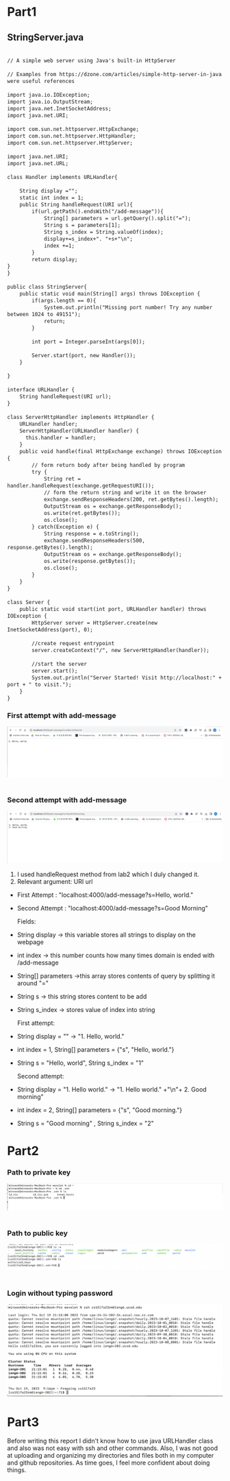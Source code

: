 # Part1

## StringServer.java

```

// A simple web server using Java's built-in HttpServer

// Examples from https://dzone.com/articles/simple-http-server-in-java were useful references

import java.io.IOException;
import java.io.OutputStream;
import java.net.InetSocketAddress;
import java.net.URI;

import com.sun.net.httpserver.HttpExchange;
import com.sun.net.httpserver.HttpHandler;
import com.sun.net.httpserver.HttpServer;

import java.net.URI;
import java.net.URL;

class Handler implements URLHandler{

    String display ="";
    static int index = 1;
    public String handleRequest(URI url){
        if(url.getPath().endsWith("/add-message")){
            String[] parameters = url.getQuery().split("=");
            String s = parameters[1];
            String s_index = String.valueOf(index);
            display+=s_index+". "+s+"\n";
            index +=1;
        }
        return display;
}   
}

public class StringServer{
    public static void main(String[] args) throws IOException {
        if(args.length == 0){
            System.out.println("Missing port number! Try any number between 1024 to 49151");
            return;
        }

        int port = Integer.parseInt(args[0]);

        Server.start(port, new Handler());
    }
    
}

interface URLHandler {
    String handleRequest(URI url);
}

class ServerHttpHandler implements HttpHandler {
    URLHandler handler;
    ServerHttpHandler(URLHandler handler) {
      this.handler = handler;
    }
    public void handle(final HttpExchange exchange) throws IOException {
        // form return body after being handled by program
        try {
            String ret = handler.handleRequest(exchange.getRequestURI());
            // form the return string and write it on the browser
            exchange.sendResponseHeaders(200, ret.getBytes().length);
            OutputStream os = exchange.getResponseBody();
            os.write(ret.getBytes());
            os.close();
        } catch(Exception e) {
            String response = e.toString();
            exchange.sendResponseHeaders(500, response.getBytes().length);
            OutputStream os = exchange.getResponseBody();
            os.write(response.getBytes());
            os.close();
        }
    }
}

class Server {
    public static void start(int port, URLHandler handler) throws IOException {
        HttpServer server = HttpServer.create(new InetSocketAddress(port), 0);

        //create request entrypoint
        server.createContext("/", new ServerHttpHandler(handler));

        //start the server
        server.start();
        System.out.println("Server Started! Visit http://localhost:" + port + " to visit.");
    }
}

```
### First attempt with add-message 
![part1_image1](./Lab3_part1a.png)
&nbsp;



### Second attempt with add-message
![part1_image2](./Lab3_part1b.png)

1. I used handleRequest method from lab2 which I duly changed it.
2. Relevant argument: URI url
- First Attempt : "localhost:4000/add-message?s=Hello, world."
- Second Attempt : "localhost:4000/add-message?s=Good Morning"

   Fields:
- String display -> this variable stores all strings to display on the webpage
- int index -> this number counts how many times domain is ended with /add-message
- String[] parameters ->this array stores contents of query by splitting it around "="
- String s -> this string stores content to be add
- String s_index -> stores value of index into string

   
  First attempt:
- String display = "" -> "1. Hello, world."
- int index = 1, String[] parameters = {"s", "Hello, world."}
- String s = "Hello, world", String s_index = "1"
  
   Second attempt:
- String display = "1. Hello world." -> "1. Hello world." +"\n"+ 2. Good morning"
- int index = 2,     String[] parameters = {"s", "Good morning."}
- String s = "Good morning" ,     String s_index = "2"
  

    

# Part2
### Path to private key
![path-to-private-key](lab3_part2a.png)
&nbsp;

### Path to public key

![path-to-public-key](lab3_part2b.png)
&nbsp;

### Login without typing password
![terminal-interaction](lab3_part2c.png)

# Part3

Before writing this report I didn't know how to use java URLHandler class and also was not easy with ssh and other commands.
Also, I was not good at uploading and organizing my directories and files both in my computer and github repositories. As time goes, I feel more confident about doing things.
